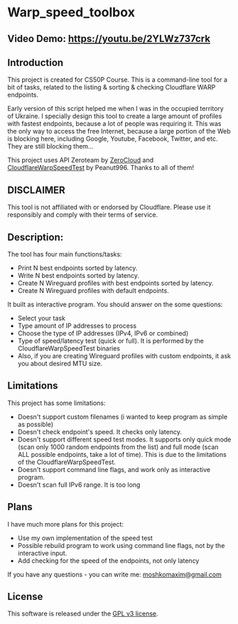 # Warp_speed_toolbox

## Video Demo: https://youtu.be/2YLWz737crk

## Introduction
This project is created for CS50P Course.
This is a command-line tool for a bit of tasks, related to the listing & sorting & checking Cloudflare WARP endpoints.

Early version of this script helped me when I was in the occupied territory of Ukraine. I specially design this tool to create a large amount of profiles with fastest endpoints, because a lot of people was requiring it. This was the only way to access the free Internet, because a large portion of the Web is blocking here, including Google, Youtube, Facebook, Twitter, and etc. They are still blocking them...

This project uses API Zeroteam by [ZeroCloud](https://shop.zeroteam.top/)
and
[CloudflareWarpSpeedTest](https://github.com/peanut996/CloudflareWarpSpeedTest) by Peanut996. Thanks to all of them!

## DISCLAIMER
This tool is not affiliated with or endorsed by Cloudflare. Please use it responsibly and comply with their terms of service.

## Description:
The tool has four main functions/tasks:

- Print N best endpoints sorted by latency.
- Write N best endpoints sorted by latency.
- Create N Wireguard profiles with best endpoints sorted by latency.
- Create N Wireguard profiles with default endpoints.

It built as interactive program. You should answer on the some questions:

- Select your task
- Type amount of IP addresses to process
- Choose the type of IP addresses (IPv4, IPv6 or combined)
- Type of speed/latency test (quick or full). It is performed by the CloudflareWarpSpeedTest binaries
- Also, if you are creating Wireguard profiles with custom endpoints, it ask you about desired MTU size.

## Limitations
This project has some limitations:

- Doesn't support custom filenames (i wanted to keep program as simple as possible)
- Doesn't check endpoint's speed. It checks only latency.
- Doesn't support different speed test modes. It supports only quick mode (scan only 1000 random endpoints from the list) and full mode (scan ALL possible endpoints, take a lot of time). This is due to the limitations of the CloudflareWarpSpeedTest.
- Doesn't support command line flags, and work only as interactive program.
- Doesn't scan full IPv6 range. It is too long

## Plans

I have much more plans for this project:

- Use my own implementation of the speed test
- Possible rebuild program to work using command line flags, not by the interactive input.
- Add checking for the speed of the endpoints, not only latency

If you have any questions - you can write me: moshkomaxim@gmail.com

## License

This software is released under the [GPL v3 license](LICENSE).


